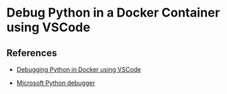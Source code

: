 # Debug Python in a Docker Container using VSCode

## References

* [Debugging Python in Docker using VSCode](https://www.youtube.com/watch?v=b78Tg-YmJZI)

* [Microsoft Python debugger](https://github.com/microsoft/debugpy)

